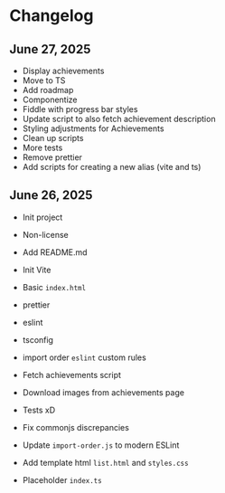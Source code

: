 # Changelog

## June 27, 2025
- Display achievements
- Move to TS
- Add roadmap
- Componentize
- Fiddle with progress bar styles
- Update script to also fetch achievement description
- Styling adjustments for Achievements
- Clean up scripts
- More tests
- Remove prettier
- Add scripts for creating a new alias (vite and ts)

## June 26, 2025

- Init project
- Non-license
- Add README.md
- Init Vite
- Basic `index.html`
- prettier
- eslint
- tsconfig
- import order `eslint` custom rules

- Fetch achievements script
- Download images from achievements page
- Tests xD
- Fix commonjs discrepancies
- Update `import-order.js` to modern ESLint
- Add template html `list.html` and `styles.css`
- Placeholder `index.ts`

